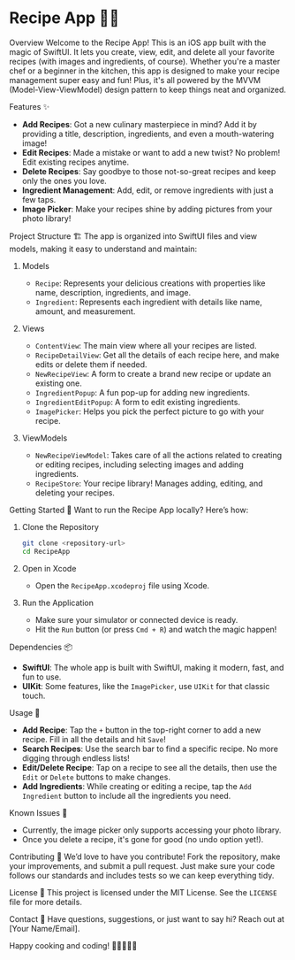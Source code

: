 # Recipe App 🍲📱

 Overview
Welcome to the Recipe App! This is an iOS app built with the magic of SwiftUI. It lets you create, view, edit, and delete all your favorite recipes (with images and ingredients, of course). Whether you're a master chef or a beginner in the kitchen, this app is designed to make your recipe management super easy and fun! Plus, it's all powered by the MVVM (Model-View-ViewModel) design pattern to keep things neat and organized.

 Features ✨
- **Add Recipes**: Got a new culinary masterpiece in mind? Add it by providing a title, description, ingredients, and even a mouth-watering image!
- **Edit Recipes**: Made a mistake or want to add a new twist? No problem! Edit existing recipes anytime.
- **Delete Recipes**: Say goodbye to those not-so-great recipes and keep only the ones you love.
- **Ingredient Management**: Add, edit, or remove ingredients with just a few taps.
- **Image Picker**: Make your recipes shine by adding pictures from your photo library!

 Project Structure 🏗️
The app is organized into SwiftUI files and view models, making it easy to understand and maintain:

1. Models
   - `Recipe`: Represents your delicious creations with properties like name, description, ingredients, and image.
   - `Ingredient`: Represents each ingredient with details like name, amount, and measurement.

2. Views
   - `ContentView`: The main view where all your recipes are listed.
   - `RecipeDetailView`: Get all the details of each recipe here, and make edits or delete them if needed.
   - `NewRecipeView`: A form to create a brand new recipe or update an existing one.
   - `IngredientPopup`: A fun pop-up for adding new ingredients.
   - `IngredientEditPopup`: A form to edit existing ingredients.
   - `ImagePicker`: Helps you pick the perfect picture to go with your recipe.

3. ViewModels
   - `NewRecipeViewModel`: Takes care of all the actions related to creating or editing recipes, including selecting images and adding ingredients.
   - `RecipeStore`: Your recipe library! Manages adding, editing, and deleting your recipes.

 Getting Started 🚀
Want to run the Recipe App locally? Here’s how:

1. Clone the Repository
   ```sh
   git clone <repository-url>
   cd RecipeApp
   ```

2. Open in Xcode
   - Open the `RecipeApp.xcodeproj` file using Xcode.

3. Run the Application
   - Make sure your simulator or connected device is ready.
   - Hit the `Run` button (or press `Cmd + R`) and watch the magic happen!

 Dependencies 📦
- **SwiftUI**: The whole app is built with SwiftUI, making it modern, fast, and fun to use.
- **UIKit**: Some features, like the `ImagePicker`, use `UIKit` for that classic touch.

 Usage 🍴
- **Add Recipe**: Tap the `+` button in the top-right corner to add a new recipe. Fill in all the details and hit `Save`!
- **Search Recipes**: Use the search bar to find a specific recipe. No more digging through endless lists!
- **Edit/Delete Recipe**: Tap on a recipe to see all the details, then use the `Edit` or `Delete` buttons to make changes.
- **Add Ingredients**: While creating or editing a recipe, tap the `Add Ingredient` button to include all the ingredients you need.

 Known Issues 🐛
- Currently, the image picker only supports accessing your photo library.
- Once you delete a recipe, it's gone for good (no undo option yet!).

 Contributing 🤝
We’d love to have you contribute! Fork the repository, make your improvements, and submit a pull request. Just make sure your code follows our standards and includes tests so we can keep everything tidy.

 License 📜
This project is licensed under the MIT License. See the `LICENSE` file for more details.

 Contact 📧
Have questions, suggestions, or just want to say hi? Reach out at [Your Name/Email].

Happy cooking and coding! 🍳👨‍🍳👩‍🍳

